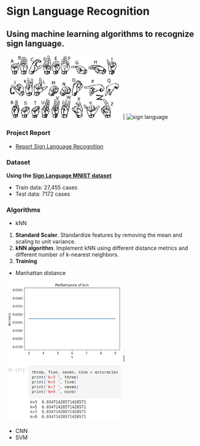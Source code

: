 # Sign Language Recognition

## Using machine learning algorithms to recognize sign language.


<img src='./datasets/archive/american_sign_language.png' alt='sign language' 
width='300' /> | <img src='./datasets/archive/amer_sign3.png' alt='sign language' width='300'/>

### Project Report
- [Report Sign Language Recognition](https://github.com/SpyridonKaperonis/SignLanguageRecognition/blob/main/Pattern_Recognition_and_Classification_Final_Project.pdf)

### Dataset

**Using the [Sign Language MNIST dataset](https://www.kaggle.com/datasets/datamunge/sign-language-mnist)**

- Train data: 27,455 cases
- Test data: 7172 cases
 
### Algorithms

- kNN
1. **Standard Scaler**. Standardize features by removing the mean and scaling to unit variance. 
2. **kNN algorithm**. Implement kNN using different distance metrics and different number of k-nearest neighbors. 
3. **Training**

- Manhattan distance

<img src='./images/manhattanDistancegraph.png' alt='grapg' width='300' /> | 
<img src='./images/manhattanDistanceResults.png' alt='results' width='300' />

- CNN
- SVM



